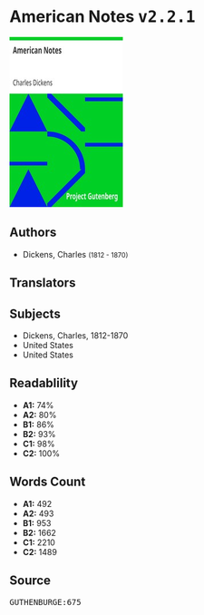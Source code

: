 # American Notes <kbd>v2.2.1</kbd>

![](./cover.medium.jpg "")

## Authors


 - Dickens, Charles <small>(1812 - 1870)</small>

## Translators



## Subjects


 - Dickens, Charles, 1812-1870
 - United States
 - United States

## Readablility


 - **A1:** 74%
 - **A2:** 80%
 - **B1:** 86%
 - **B2:** 93%
 - **C1:** 98%
 - **C2:** 100%

## Words Count


 - **A1:** 492
 - **A2:** 493
 - **B1:** 953
 - **B2:** 1662
 - **C1:** 2210
 - **C2:** 1489

## Source


<kbd>GUTHENBURGE:675</kbd>
